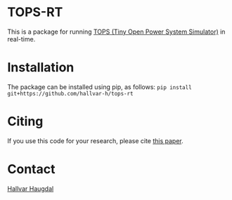# TOPS-RT
This is a package for running [TOPS (Tiny Open Power System Simulator)](https://github.com/hallvar-h/TOPS) in real-time.

# Installation
The package can be installed using pip, as follows:
`pip install git+https://github.com/hallvar-h/tops-rt`

# Citing
If you use this code for your research, please cite [this paper](https://arxiv.org/abs/2101.02937).

# Contact
[Hallvar Haugdal](mailto:hallvhau@gmail.com)
